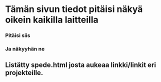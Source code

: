 
# Tämän sivun tiedot pitäisi näkyä oikein kaikilla laitteilla
### Pitäisi siis
### Ja näkyyhän ne

## Listätty spede.html josta aukeaa linkki/linkit eri projekteille.

